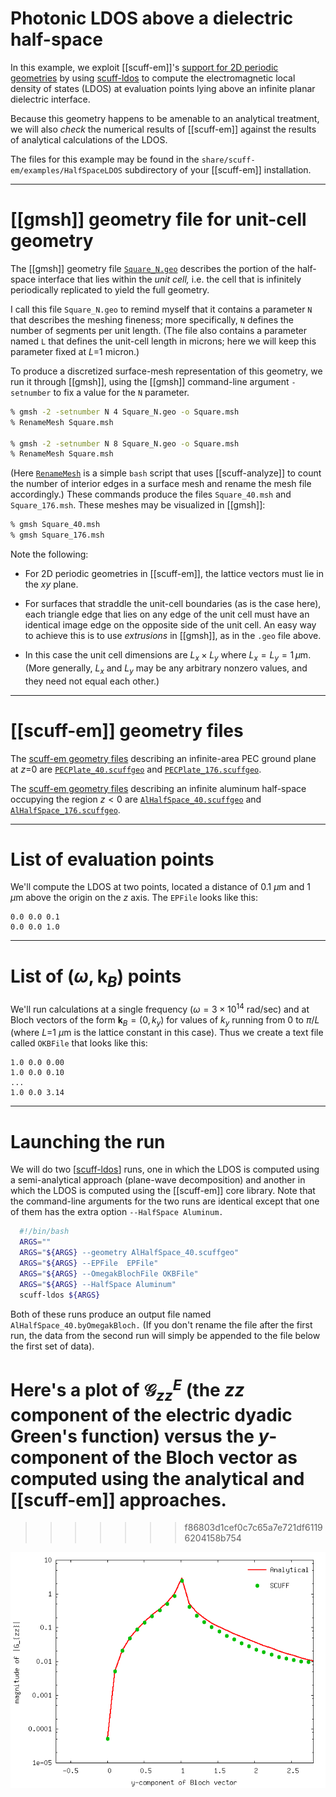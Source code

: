 <h1>Photonic LDOS above a dielectric half-space</h1>

In this example, we exploit [[scuff-em]]'s
[support for 2D periodic geometries][ExtendedGeometries]
by using [<span class="SC">scuff-ldos</span>][scuff-ldos]
to compute the electromagnetic local density
of states (LDOS) at evaluation points lying above an
infinite planar dielectric interface.

Because this geometry happens to be amenable to an analytical 
treatment, we will also *check* the numerical results of
[[scuff-em]] against the results of analytical calculations of
the LDOS.

The files for this example may be found in the
`share/scuff-em/examples/HalfSpaceLDOS` subdirectory
of your [[scuff-em]] installation.

--------------------------------------------------

# [[gmsh]] geometry file for unit-cell geometry 

The [[gmsh]] geometry file [`Square_N.geo`](Square_N.geo)
describes the portion of the half-space interface
that lies within the *unit cell,*
i.e. the cell that is infinitely periodically
replicated to yield the full geometry.

I call this file `Square_N.geo` to remind myself that 
it contains a parameter `N` that describes the meshing 
fineness; more specifically, `N` defines the number of 
segments per unit length. (The file also contains 
a parameter named `L` that defines the unit-cell
length in microns; here we will keep this parameter
fixed at $L$=1 micron.)

To produce a discretized surface-mesh
representation of this geometry, we run it through 
[[gmsh]], using the [[gmsh]] command-line argument
`-setnumber` to fix a value for the `N` parameter.

````bash
% gmsh -2 -setnumber N 4 Square_N.geo -o Square.msh
% RenameMesh Square.msh

% gmsh -2 -setnumber N 8 Square_N.geo -o Square.msh
% RenameMesh Square.msh
````

(Here [`RenameMesh`][RenameMesh] is a simple `bash` script
that uses [[scuff-analyze]] to count the number of interior
edges in a surface mesh and rename the mesh file accordingly.)
These commands produce the files `Square_40.msh`
and `Square_176.msh`.
These meshes may be visualized in [[gmsh]]:

````bash
% gmsh Square_40.msh
% gmsh Square_176.msh
````

Note the following:

 * For 2D periodic geometries in [[scuff-em]], the 
   lattice vectors must lie in the $xy$ plane.

 * For surfaces that straddle the unit-cell boundaries
   (as is the case here), each triangle edge that lies
   on any edge of the unit cell must have an identical
   image edge on the opposite side of the unit cell.
   An easy way to achieve this is to use *extrusions*
   in [[gmsh]], as in the `.geo` file above.

 * In this case the unit cell dimensions are 
   $L_x\times L_y$ where $L_x=L_y=1\, \mu\text{m}$.
   (More generally, $L_x$ and $L_y$ may be any arbitrary
   nonzero values, and they need not equal each other.)

--------------------------------------------------
# [[scuff-em]] geometry files

The 
[<span class="SC">scuff-em</span> geometry files][Geometries]
describing an infinite-area PEC ground plane at $z$=0
are 
[`PECPlate_40.scuffgeo`](PECPlate_40.scuffgeo)
and 
[`PECPlate_176.scuffgeo`](PECPlate_176.scuffgeo).

The 
[<span class="SC">scuff-em</span> geometry files][Geometries]
describing an infinite aluminum half-space occupying
the region $z<0$ are 
[`AlHalfSpace_40.scuffgeo`](AlHalfSpace_40.scuffgeo)
and 
[`AlHalfSpace_176.scuffgeo`](AlHalfSpace_176.scuffgeo).

--------------------------------------------------
# List of evaluation points

We'll compute the LDOS at two points, located 
a distance of 0.1 $\mu$m and 1 $\mu$m above the 
origin on the $z$ axis. The `EPFile` looks like
this:

````
0.0 0.0 0.1
0.0 0.0 1.0
````

--------------------------------------------------
# List of $(\omega, \mathbf k_B)$ points

We'll run calculations at a single frequency 
($\omega=3\times 10^{14}$ rad/sec) and at Bloch
vectors of the form $\mathbf k_B=(0,k_y)$ for 
values of $k_y$ running from $0$ to $\pi/L$
(where $L$=1 $\mu$m is the lattice constant
in this case).
Thus we create a text file called `OKBFile` that
looks like this:

````
1.0 0.0 0.00
1.0 0.0 0.10
...
1.0 0.0 3.14
````

--------------------------------------------------

# Launching the run

We will do two [[scuff-ldos]] runs, one in which
the LDOS is computed using a semi-analytical approach
(plane-wave decomposition) and another in which
the LDOS is computed using the [[scuff-em]] core
library. Note that the command-line arguments 
for the two runs are identical except that one of them
has the extra option `--HalfSpace Aluminum.`

````bash
  #!/bin/bash
  ARGS=""
  ARGS="${ARGS} --geometry AlHalfSpace_40.scuffgeo" 
  ARGS="${ARGS} --EPFile  EPFile"
  ARGS="${ARGS} --OmegakBlochFile OKBFile"
  ARGS="${ARGS} --HalfSpace Aluminum"
  scuff-ldos ${ARGS}
````

Both of these runs produce an output file 
named `AlHalfSpace_40.byOmegakBloch.` (If you
don't rename the file after the first run, 
the data from the second run will simply be 
appended to the file below the first set of data).

Here's a plot of $\mathcal{G}^E_{zz}$ (the $zz$
component of the electric dyadic Green's function)
versus the $y$-component of the Bloch vector
as computed using the analytical and [[scuff-em]]
approaches.
=======
>>>>>>> f86803d1cef0c7c65a7e721df61196204158b754

![aluminum LDOS data](AluminumLDOS.png)


[Geometries]:          ../../reference/Geometries.md
[ExtendedGeometries]:  ../../reference/Geometries.md#Extended
[RenameMesh]:          ../../examples/SiO2Spheres/RenameMesh
[scuff-ldos]:          ../../applications/scuff-ldos/scuff-ldos.md
